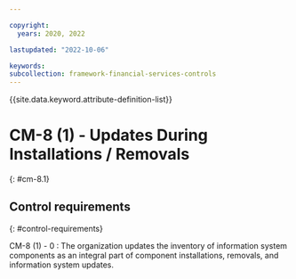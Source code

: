 ```yaml
---

copyright:
  years: 2020, 2022

lastupdated: "2022-10-06"

keywords: 
subcollection: framework-financial-services-controls
---
```


{{site.data.keyword.attribute-definition-list}}

               
# CM-8 (1) - Updates During Installations / Removals
{: #cm-8.1}

## Control requirements
{: #control-requirements}

CM-8 (1) - 0
    : The organization updates the inventory of information system components as an integral part of component installations, removals, and information system updates.






